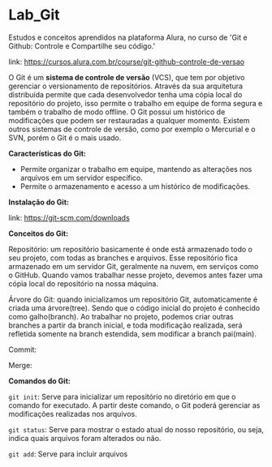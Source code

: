# Lab_Git

Estudos e conceitos aprendidos na plataforma Alura, no curso de 'Git e Github: Controle e Compartilhe seu código.'

link: https://cursos.alura.com.br/course/git-github-controle-de-versao

O Git é um __sistema de controle de versão__ (VCS), que tem por objetivo gerenciar o versionamento de repositórios. Através da sua arquitetura
distribuída permite que cada desenvolvedor tenha uma cópia local do repositório do projeto, isso permite o trabalho em equipe de forma segura
e também o trabalho de modo offline. O Git possui um histórico de modificações que podem ser restauradas a qualquer momento. Existem outros
sistemas de controle de versão, como por exemplo o Mercurial e o SVN, porém o Git é o mais usado.

__Características do Git:__

- Permite organizar o trabalho em equipe, mantendo as alterações nos arquivos em um servidor específico.
- Permite o armazenamento e acesso a um histórico de modificações.

__Instalação do Git:__

link: https://git-scm.com/downloads

__Conceitos do Git:__

Repositório: um repositório basicamente é onde está armazenado todo o seu projeto, com todas as branches e arquivos. Esse repositório fica armazenado
em um servidor Git, geralmente na nuvem, em serviços como o GitHub. Quando vamos trabalhar nesse projeto, devemos antes fazer uma cópia local do
repositório na nossa máquina.

Árvore do Git: quando inicializamos um repositório Git, automaticamente é criada uma árvore(tree). Sendo que o código inicial do projeto é conhecido
como galho(branch). Ao trabalhar no projeto, podemos criar outras branches a partir da branch inicial, e toda modificação realizada, será refletida
somente na branch estendida, sem modificar a branch pai(main).

Commit:

Merge:

__Comandos do Git:__

```git init```: Serve para inicializar um repositório no diretório em que o comando for executado. A partir deste comando, o Git poderá gerenciar
as modificações realizadas nos arquivos.

```git status```: Serve para mostrar o estado atual do nosso repositório, ou seja, indica quais arquivos foram alterados ou não.

```git add```: Serve para incluir arquivos
